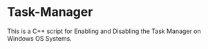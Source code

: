 # Task-Manager
This is a C++ script for Enabling and Disabling the Task Manager on Windows OS Systems.
